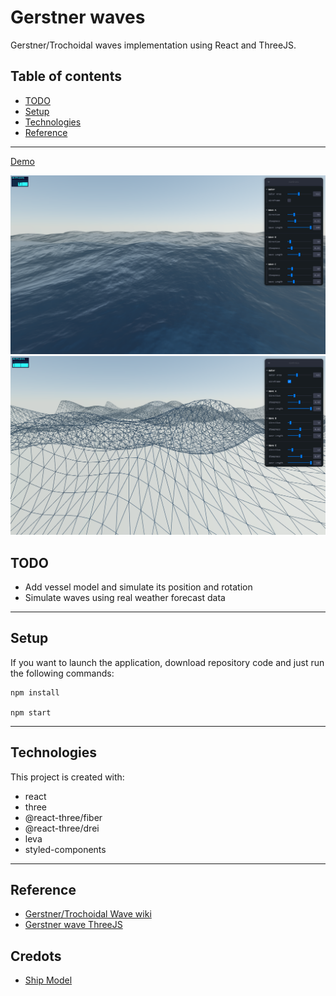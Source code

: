 # Gerstner waves
Gerstner/Trochoidal waves implementation using React and ThreeJS.

## Table of contents
  - [TODO](#todo)
  - [Setup](#setup)
  - [Technologies](#technologies)
  - [Reference](#reference)

---
[Demo](https://lazygeekpanda.github.io/gerstner-waves-rf3/)

![](https://raw.githubusercontent.com/lazygeekpanda/gerstner-waves-rf3/master/img/demo1.png)
![](https://raw.githubusercontent.com/lazygeekpanda/gerstner-waves-rf3/master/img/demo2.png)

## TODO
* Add vessel model and simulate its position and rotation
* Simulate waves using real weather forecast data

---

## Setup
If you want to launch the application, download repository code and just run the following commands:
```
npm install

npm start
```
---

## Technologies
This project is created with:
* react
* three
* @react-three/fiber
* @react-three/drei
* leva
* styled-components

---


## Reference
 - [Gerstner/Trochoidal Wave wiki](https://en.wikipedia.org/wiki/Trochoidal_wave)
 - [Gerstner wave ThreeJS](https://sbcode.net/threejs/gerstnerwater/)


## Credots
 - [Ship Model](https://sketchfab.com/3d-models/cargo-ship-c95d341642c949bd85a03c97a15f81c3)
